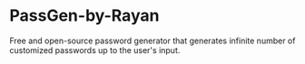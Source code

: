 # PassGen-by-Rayan
Free and open-source password generator that generates infinite number of customized passwords up to the user's input.
